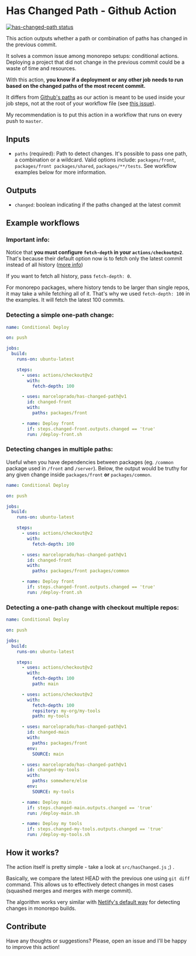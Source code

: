 # Has Changed Path - Github Action

<p align="left">
  <a href="https://github.com/MarceloPrado/has-changed-path/actions"><img alt="has-changed-path status" src="https://github.com/MarceloPrado/has-changed-path/workflows/unit-tests/badge.svg"></a>
</p>

This action outputs whether a path or combination of paths has changed in the previous commit.

It solves a common issue among monorepo setups: conditional actions. Deploying a project that did not change in the previous commit could be a waste of time and resources.

With this action, **you know if a deployment or any other job needs to run based on the changed paths of the most recent commit.**

It differs from [Github's paths](https://help.github.com/en/actions/automating-your-workflow-with-github-actions/workflow-syntax-for-github-actions#onpushpull_requestpaths) as our action is meant to be used inside your job steps, not at the root of your workflow file (see [this issue](https://github.community/t5/GitHub-Actions/Path-filtering-for-jobs-and-steps/td-p/33617)).

My recommendation is to put this action in a workflow that runs on every push to `master`.

## Inputs

- `paths` (required): Path to detect changes. It's possible to pass one path, a combination or a wildcard. Valid options include: `packages/front`, `packages/front packages/shared`, `packages/**/tests`. See workflow examples below for more information.

## Outputs

- `changed`: boolean indicating if the paths changed at the latest commit

## Example workflows

### Important info:

Notice that **you must configure `fetch-depth` in your `actions/checkout@v2`**. That's because their default option now is to fetch only the latest commit instead of all history ([more info](https://github.com/actions/checkout))

If you want to fetch all history, pass `fetch-depth: 0`.

For monorepo packages, where history tends to be larger than single repos, it may take a while fetching all of it. That's why we used `fetch-depth: 100` in the examples. It will fetch the latest 100 commits.

### Detecting a simple one-path change:

```yaml
name: Conditional Deploy

on: push

jobs:
  build:
    runs-on: ubuntu-latest

    steps:
      - uses: actions/checkout@v2
        with:
          fetch-depth: 100

      - uses: marceloprado/has-changed-path@v1
        id: changed-front
        with:
          paths: packages/front

      - name: Deploy front
        if: steps.changed-front.outputs.changed == 'true'
        run: /deploy-front.sh
```

### Detecting changes in multiple paths:

Useful when you have dependencies between packages (eg. `/common` package used in `/front` and `/server`).
Below, the output would be truthy for any given change inside `packages/front` **or** `packages/common`.

```yaml
name: Conditional Deploy

on: push

jobs:
  build:
    runs-on: ubuntu-latest

    steps:
      - uses: actions/checkout@v2
        with:
          fetch-depth: 100

      - uses: marceloprado/has-changed-path@v1
        id: changed-front
        with:
          paths: packages/front packages/common

      - name: Deploy front
        if: steps.changed-front.outputs.changed == 'true'
        run: /deploy-front.sh
```

### Detecting a one-path change with checkout multiple repos:

```yaml
name: Conditional Deploy

on: push

jobs:
  build:
    runs-on: ubuntu-latest

    steps:
      - uses: actions/checkout@v2
        with:
          fetch-depth: 100
          path: main

      - uses: actions/checkout@v2
        with:
          fetch-depth: 100
          repsitory: my-org/my-tools
          path: my-tools

      - uses: marceloprado/has-changed-path@v1
        id: changed-main
        with:
          paths: packages/front
        env:
          SOURCE: main

      - uses: marceloprado/has-changed-path@v1
        id: changed-my-tools
        with:
          paths: somewhere/else
        env:
          SOURCE: my-tools

      - name: Deploy main
        if: steps.changed-main.outputs.changed == 'true'
        run: /deploy-main.sh

      - name: Deploy my tools
        if: steps.changed-my-tools.outputs.changed == 'true'
        run: /deploy-my-tools.sh
```

## How it works?

The action itself is pretty simple - take a look at `src/hasChanged.js` ;) .

Basically, we compare the latest HEAD with the previous one using `git diff` command. This allows us to effectively detect changes in most cases (squashed merges and merges with merge commit).

The algorithm works very similar with [Netlify's default way](https://community.netlify.com/t/monorepo-and-long-builds/7234/2) for detecting changes in monorepo builds.

## Contribute

Have any thoughts or suggestions? Please, open an issue and I'll be happy to improve this action!
